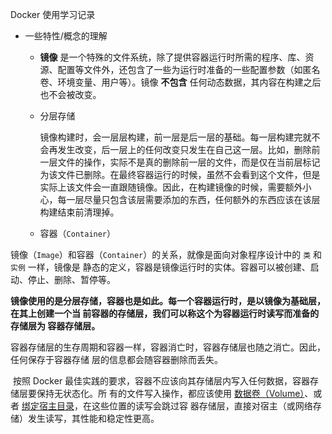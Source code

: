 Docker 使用学习记录



* 一些特性/概念的理解

  * **镜像** 是一个特殊的文件系统，除了提供容器运行时所需的程序、库、资源、配置等文件外，还包含了一些为运行时准备的一些配置参数（如匿名卷、环境变量、用户等）。镜像 **不包含** 任何动态数据，其内容在构建之后也不会被改变。

  * 分层存储

    镜像构建时，会一层层构建，前一层是后一层的基础。每一层构建完就不会再发生改变，后一层上的任何改变只发生在自己这一层。比如，删除前一层文件的操作，实际不是真的删除前一层的文件，而是仅在当前层标记为该文件已删除。在最终容器运行的时候，虽然不会看到这个文件，但是实际上该文件会一直跟随镜像。因此，在构建镜像的时候，需要额外小心，每一层尽量只包含该层需要添加的东西，任何额外的东西应该在该层构建结束前清理掉。

  * 容器（`Container`）


​		镜像（`Image`）和容器（`Container`）的关系，就像是面向对象程序设计中的 `类` 和 `实例` 一样，镜像是		静态的定义，容器是镜像运行时的实体。容器可以被创建、启动、停止、删除、暂停等。

​		**镜像使用的是分层存储，容器也是如此。每一个容器运行时，是以镜像为基础层，在其上创建一个当		前容器的存储层，我们可以称这个为容器运行时读写而准备的存储层为 容器存储层。**

​		容器存储层的生存周期和容器一样，容器消亡时，容器存储层也随之消亡。因此，任何保存于容器存储		层的信息都会随容器删除而丢失。

​		按照 Docker 最佳实践的要求，容器不应该向其存储层内写入任何数据，容器存储层要保持无状态化。所		有的文件写入操作，都应该使用 [数据卷（Volume）](https://yeasy.gitbook.io/docker_practice/data_management/volume)、或者 [绑定宿主目录](https://yeasy.gitbook.io/docker_practice/data_management/bind-mounts)，在这些位置的读写会跳过容		器存储层，直接对宿主（或网络存储）发生读写，其性能和稳定性更高。

